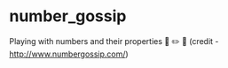 # number_gossip
Playing with numbers and their properties :notebook: :pencil2: :white_flower: (credit - http://www.numbergossip.com/)
